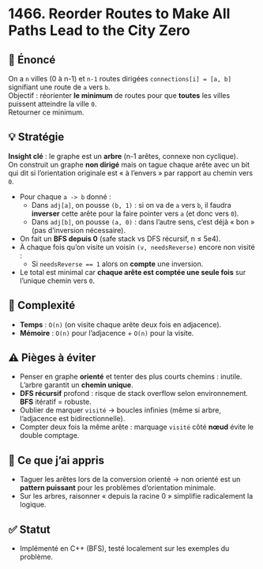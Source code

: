 # 1466. Reorder Routes to Make All Paths Lead to the City Zero

## 📝 Énoncé
On a `n` villes (0 à n-1) et `n-1` routes dirigées `connections[i] = [a, b]` signifiant une route de `a` vers `b`.  
Objectif : réorienter **le minimum** de routes pour que **toutes** les villes puissent atteindre la ville `0`.  
Retourner ce minimum.

## 💡 Stratégie
**Insight clé** : le graphe est un **arbre** (n-1 arêtes, connexe non cyclique).  
On construit un graphe **non dirigé** mais on tague chaque arête avec un bit qui dit si l’orientation originale est « à l’envers » par rapport au chemin vers `0`.

- Pour chaque `a -> b` donné :
  - Dans `adj[a]`, on pousse `(b, 1)` : si on va de `a` vers `b`, il faudra **inverser** cette arête pour la faire pointer vers `a` (et donc vers `0`).
  - Dans `adj[b]`, on pousse `(a, 0)` : dans l’autre sens, c’est déjà « bon » (pas d’inversion nécessaire).
- On fait un **BFS depuis 0** (safe stack vs DFS récursif, n ≤ 5e4).
- À chaque fois qu’on visite un voisin `(v, needsReverse)` encore non visité :
  - Si `needsReverse == 1` alors on **compte** une inversion.
- Le total est minimal car **chaque arête est comptée une seule fois** sur l’unique chemin vers `0`.

## 🧠 Complexité
- **Temps** : `O(n)` (on visite chaque arête deux fois en adjacence).
- **Mémoire** : `O(n)` pour l’adjacence + `O(n)` pour la visite.

## ⚠️ Pièges à éviter
- Penser en graphe **orienté** et tenter des plus courts chemins : inutile. L’arbre garantit un **chemin unique**.
- **DFS récursif** profond : risque de stack overflow selon environnement. **BFS** itératif = robuste.
- Oublier de marquer `visité` → boucles infinies (même si arbre, l’adjacence est bidirectionnelle).
- Compter deux fois la même arête : marquage `visité` côté **nœud** évite le double comptage.

## 💬 Ce que j’ai appris
- Taguer les arêtes lors de la conversion orienté → non orienté est un **pattern puissant** pour les problèmes d’orientation minimale.
- Sur les arbres, raisonner « depuis la racine 0 » simplifie radicalement la logique.

## ✅ Statut
- Implémenté en C++ (BFS), testé localement sur les exemples du problème.